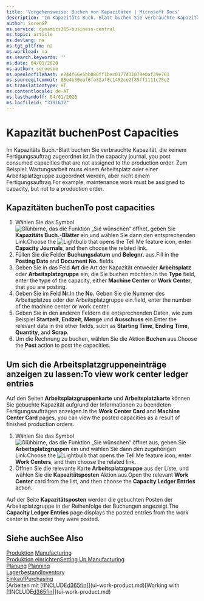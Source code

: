 ```yaml
---
title: 'Vorgehensweise: Buchen von Kapazitäten | Microsoft Docs'
description: 'Im Kapazitäts Buch.-Blatt buchen Sie verbrauchte Kapazität, die keinem Fertigungsauftrag zugeordnet ist. Zum Beispiel: Wartungsarbeit muss einem Arbeitsplatz oder einer Arbeitsplatzgruppe zugeordnet werden, aber nicht einem Fertigungsauftrag.'
author: SorenGP
ms.service: dynamics365-business-central
ms.topic: article
ms.devlang: na
ms.tgt_pltfrm: na
ms.workload: na
ms.search.keywords: ''
ms.date: 04/01/2020
ms.author: sgroespe
ms.openlocfilehash: e244f66e5bb080ff1bec0177d31079e0af39e701
ms.sourcegitcommit: 88e4b30eaf6fa32af0c1452ce2f85ff1111c75e2
ms.translationtype: HT
ms.contentlocale: de-AT
ms.lasthandoff: 04/01/2020
ms.locfileid: "3191612"
---
```

# <a name="post-capacities"></a><span data-ttu-id="9268e-104">Kapazität buchen</span><span class="sxs-lookup"><span data-stu-id="9268e-104">Post Capacities</span></span>
<span data-ttu-id="9268e-105">Im Kapazitäts Buch.-Blatt buchen Sie verbrauchte Kapazität, die keinem Fertigungsauftrag zugeordnet ist.</span><span class="sxs-lookup"><span data-stu-id="9268e-105">In the capacity journal, you post consumed capacities that are not assigned to the production order.</span></span> <span data-ttu-id="9268e-106">Zum Beispiel: Wartungsarbeit muss einem Arbeitsplatz oder einer Arbeitsplatzgruppe zugeordnet werden, aber nicht einem Fertigungsauftrag.</span><span class="sxs-lookup"><span data-stu-id="9268e-106">For example, maintenance work must be assigned to capacity, but not to a production order.</span></span>  

## <a name="to-post-capacities"></a><span data-ttu-id="9268e-107">Kapazitäten buchen</span><span class="sxs-lookup"><span data-stu-id="9268e-107">To post capacities</span></span>  
1.  <span data-ttu-id="9268e-108">Wählen Sie das Symbol ![Glühbirne, das die Funktion „Sie wünschen“ öffnet](media/ui-search/search_small.png "Tell Me-Funktion"), geben Sie **Kapazitäts Buch.-Blätter** ein und wählen Sie dann den entsprechenden Link.</span><span class="sxs-lookup"><span data-stu-id="9268e-108">Choose the ![Lightbulb that opens the Tell Me feature](media/ui-search/search_small.png "Tell me what you want to do") icon, enter **Capacity Journals**, and then choose the related link.</span></span>  
2.  <span data-ttu-id="9268e-109">Füllen Sie die Felder **Buchungsdatum** und **Belegnr.** aus.</span><span class="sxs-lookup"><span data-stu-id="9268e-109">Fill in the **Posting Date** and **Document No.** fields.</span></span>  
3.  <span data-ttu-id="9268e-110">Geben Sie in das Feld **Art** die Art der Kapazität entweder **Arbeitsplatz** oder **Arbeitsplatzgruppe** ein, die Sie buchen möchten.</span><span class="sxs-lookup"><span data-stu-id="9268e-110">In the **Type** field, enter the type of the capacity, either **Machine Center** or **Work Center**, that you are posting.</span></span>  
4.  <span data-ttu-id="9268e-111">Geben Sie im Feld **Nr.**</span><span class="sxs-lookup"><span data-stu-id="9268e-111">In the **No.**</span></span> <span data-ttu-id="9268e-112">Geben Sie die Nummer des Arbeitsplatzes oder der Arbeitsplatzgruppe ein.</span><span class="sxs-lookup"><span data-stu-id="9268e-112">field, enter the number of the machine center or work center.</span></span>  
5.  <span data-ttu-id="9268e-113">Geben Sie in den anderen Feldern die entsprechenden Daten, wie zum Beispiel **Startzeit**, **Endzeit**, **Menge** und **Ausschuss** ein.</span><span class="sxs-lookup"><span data-stu-id="9268e-113">Enter the relevant data in the other fields, such as **Starting Time**, **Ending Time**, **Quantity**, and **Scrap**.</span></span>  
6.  <span data-ttu-id="9268e-114">Um die Rechnung zu buchen, wählen Sie die Aktion **Buchen** aus.</span><span class="sxs-lookup"><span data-stu-id="9268e-114">Choose the **Post** action to post the capacities.</span></span>  

## <a name="to-view-work-center-ledger-entries"></a><span data-ttu-id="9268e-115">Um sich die Arbeitsplatzgruppeneinträge anzeigen zu lassen:</span><span class="sxs-lookup"><span data-stu-id="9268e-115">To view work center ledger entries</span></span>  
<span data-ttu-id="9268e-116">Auf den Seiten **Arbeitsplatzgruppenkarte** und **Arbeitsplatzkarte** können Sie gebuchte Kapazität aufgrund der Informationen zu beendeten Fertigungsaufträgen anzeigen.</span><span class="sxs-lookup"><span data-stu-id="9268e-116">In the **Work Center Card** and **Machine Center Card** pages, you can view the posted capacities as a result of finished production orders.</span></span>    
1.  <span data-ttu-id="9268e-117">Wählen Sie das Symbol ![Glühbirne, das die Funktion „Sie wünschen“ öffnet](media/ui-search/search_small.png "Tell Me-Funktion") aus, geben Sie **Arbeitsplatzgruppen** ein und wählen Sie dann den zugehörigen Link.</span><span class="sxs-lookup"><span data-stu-id="9268e-117">Choose the ![Lightbulb that opens the Tell Me feature](media/ui-search/search_small.png "Tell me what you want to do") icon, enter **Work Centers**, and then choose the related link.</span></span>  
2.  <span data-ttu-id="9268e-118">Öffnen Sie die relevante Karte **Arbeitsplatzgruppe** aus der Liste, und wählen Sie die **Kapazitätsposten** Aktion aus.</span><span class="sxs-lookup"><span data-stu-id="9268e-118">Open the relevant **Work Center** card from the list, and then choose the **Capacity Ledger Entries** action.</span></span>  

<span data-ttu-id="9268e-119">Auf der Seite **Kapazitätsposten** werden die gebuchten Posten der Arbeitsplatzgruppe in der Reihenfolge der Buchungen angezeigt.</span><span class="sxs-lookup"><span data-stu-id="9268e-119">The **Capacity Ledger Entries** page displays the posted entries from the work center in the order they were posted.</span></span>   

## <a name="see-also"></a><span data-ttu-id="9268e-120">Siehe auch</span><span class="sxs-lookup"><span data-stu-id="9268e-120">See Also</span></span>  
<span data-ttu-id="9268e-121">[Produktion](production-manage-manufacturing.md)  </span><span class="sxs-lookup"><span data-stu-id="9268e-121">[Manufacturing](production-manage-manufacturing.md)  </span></span>  
[<span data-ttu-id="9268e-122">Produktion einrichten</span><span class="sxs-lookup"><span data-stu-id="9268e-122">Setting Up Manufacturing</span></span>](production-configure-production-processes.md)  
<span data-ttu-id="9268e-123">[Planung](production-planning.md)    </span><span class="sxs-lookup"><span data-stu-id="9268e-123">[Planning](production-planning.md)    </span></span>  
[<span data-ttu-id="9268e-124">Lagerbestand</span><span class="sxs-lookup"><span data-stu-id="9268e-124">Inventory</span></span>](inventory-manage-inventory.md)  
[<span data-ttu-id="9268e-125">Einkauf</span><span class="sxs-lookup"><span data-stu-id="9268e-125">Purchasing</span></span>](purchasing-manage-purchasing.md)  
<span data-ttu-id="9268e-126">[Arbeiten mit [!INCLUDE[d365fin](includes/d365fin_md.md)]](ui-work-product.md)</span><span class="sxs-lookup"><span data-stu-id="9268e-126">[Working with [!INCLUDE[d365fin](includes/d365fin_md.md)]](ui-work-product.md)</span></span>
